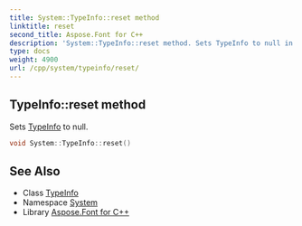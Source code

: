 ```yaml
---
title: System::TypeInfo::reset method
linktitle: reset
second_title: Aspose.Font for C++
description: 'System::TypeInfo::reset method. Sets TypeInfo to null in C++.'
type: docs
weight: 4900
url: /cpp/system/typeinfo/reset/
---
```

## TypeInfo::reset method


Sets [TypeInfo](../) to null.

```cpp
void System::TypeInfo::reset()
```

## See Also

* Class [TypeInfo](../)
* Namespace [System](../../)
* Library [Aspose.Font for C++](../../../)
